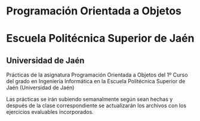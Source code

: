 # Programación Orientada a Objetos
# Escuela Politécnica Superior de Jaén
## Universidad de Jaén

Prácticas de la asignatura Programación Orientada a Objetos del 1º Curso del grado en Ingeniería Informática en la Escuela Politécnica Superior de Jaén (Universidad de Jaén)

Las prácticas se irán subiendo semanalmente según sean hechas y después de la clase correspondiente se actualizarán los archivos con los ejercicios evaluables incorporados.
